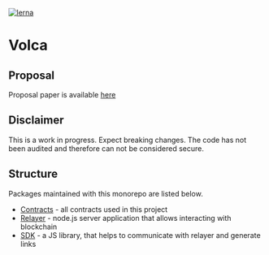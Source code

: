 [![lerna](https://img.shields.io/badge/maintained%20with-lerna-cc00ff.svg)](https://lernajs.io/)

# Volca

## Proposal

Proposal paper is available [here](https://github.com/LinkdropProtocol/Proposal-Paper)

## Disclaimer

This is a work in progress. Expect breaking changes. The code has not been audited and therefore can not be considered secure.

## Structure
Packages maintained with this monorepo are listed below.

- [Contracts](https://github.com/LinkdropProtocol/volca-monorepo/tree/master/packages/contracts) - all contracts used in this project
- [Relayer](https://github.com/LinkdropProtocol/volca-monorepo/tree/master/packages/relayer) - node.js server application that allows interacting with blockchain
- [SDK](https://github.com/LinkdropProtocol/volca-monorepo/tree/master/packages/sdk) - a JS library, that helps to communicate with relayer and generate links